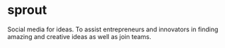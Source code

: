# sprout
Social media for ideas. To assist entrepreneurs and innovators in finding amazing and creative ideas as well as join teams.

